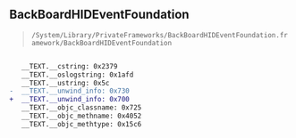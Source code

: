 ## BackBoardHIDEventFoundation

> `/System/Library/PrivateFrameworks/BackBoardHIDEventFoundation.framework/BackBoardHIDEventFoundation`

```diff

   __TEXT.__cstring: 0x2379
   __TEXT.__oslogstring: 0x1afd
   __TEXT.__ustring: 0x5c
-  __TEXT.__unwind_info: 0x730
+  __TEXT.__unwind_info: 0x700
   __TEXT.__objc_classname: 0x725
   __TEXT.__objc_methname: 0x4052
   __TEXT.__objc_methtype: 0x15c6

```
